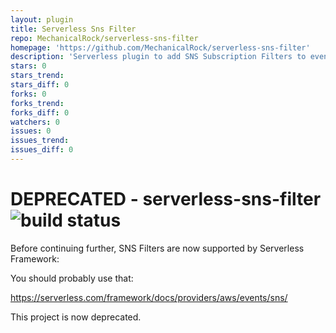 ```yaml
---
layout: plugin
title: Serverless Sns Filter
repo: MechanicalRock/serverless-sns-filter
homepage: 'https://github.com/MechanicalRock/serverless-sns-filter'
description: 'Serverless plugin to add SNS Subscription Filters to events'
stars: 0
stars_trend: 
stars_diff: 0
forks: 0
forks_trend: 
forks_diff: 0
watchers: 0
issues: 0
issues_trend: 
issues_diff: 0
---
```



# DEPRECATED - serverless-sns-filter ![build status](https://travis-ci.org/MechanicalRock/serverless-sns-filter.svg?branch=master)

Before continuing further, SNS Filters are now supported by Serverless Framework:

You should probably use that: 

https://serverless.com/framework/docs/providers/aws/events/sns/

This project is now deprecated.
